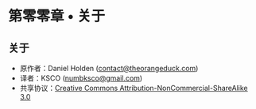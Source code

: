 # 第零零章 • 关于

## 关于

- 原作者：Daniel Holden (contact@theorangeduck.com)
- 译者：KSCO (numbksco@gmail.com)
- 共享协议：[Creative Commons Attribution-NonCommercial-ShareAlike 3.0](http://creativecommons.org/licenses/by-nc-sa/3.0/)
